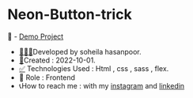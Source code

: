 # Neon-Button-trick
📌 - [Demo Project](https://soheilahpb.github.io/Neon-Button-trick/)
- <a href="https://fa.piliapp.com/emoji/list/?skin=1f3fb" class="active">👩🏻‍💻</a>Developed by soheila hasanpoor.
- <a href="https://fa.piliapp.com/emoji/list/?skin=1f3fb" class="active">📅</a>Created : 2022-10-01.
- <a title="Symbols" href="https://fa.piliapp.com/emoji/list/?skin=1f3fb#symbols">✅</a> Technologies Used : Html , css , sass , flex.
- 🔘 Role : Frontend
- 📞How to reach me : with my 
[instagram](https://www.instagram.com/soheila_hasanpoor_web) and 
[linkedin](https://www.linkedin.com/in/soheila-hasanpoor-8b2903273/)
